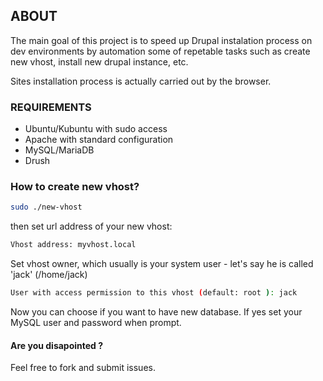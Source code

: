 ## ABOUT

The main goal of this project is to speed up Drupal instalation process on dev environments by automation some of repetable tasks such as create new vhost, install new drupal instance, etc.

Sites installation process is  actually carried out by the browser.

### REQUIREMENTS
* Ubuntu/Kubuntu with sudo access
* Apache with standard configuration
* MySQL/MariaDB
* Drush

### How to create new vhost?
```bash
sudo ./new-vhost
```
then set url address of your new vhost:
```bash
Vhost address: myvhost.local
```
Set vhost owner, which usually is your system user - let's say he is called 'jack' (/home/jack)
```bash
User with access permission to this vhost (default: root ): jack
```
Now you can choose if you want to have new database. If yes set your MySQL user and password when prompt.


#### Are you disapointed ?
Feel free to fork and submit issues.

